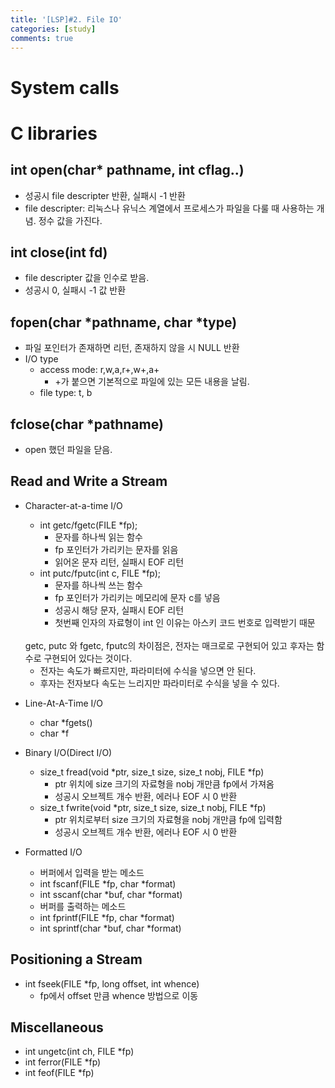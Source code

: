 ```yaml
---
title: '[LSP]#2. File IO'
categories: [study]
comments: true
---
```


# System calls


# C libraries

## int open(char* pathname, int cflag..)
* 성공시 file descripter 반환, 실패시 -1 반환
* file descripter: 리눅스나 유닉스 계열에서 프로세스가 파일을 다룰 때 사용하는 개념. 정수 값을 가진다.

## int close(int fd)
* file descripter 값을 인수로 받음. 
* 성공시 0, 실패시 -1 값 반환

## fopen(char *pathname, char *type)

* 파일 포인터가 존재하면 리턴, 존재하지 않을 시 NULL 반환
* I/O type
	* access mode: r,w,a,r+,w+,a+
		- +가 붙으면 기본적으로 파일에 있는 모든 내용을 날림.
	* file type: t, b

## fclose(char *pathname)
* open 했던 파일을 닫음.

## Read and Write a Stream
* Character-at-a-time I/O
	* int getc/fgetc(FILE *fp);
		- 문자를 하나씩 읽는 함수
		- fp 포인터가 가리키는 문자를 읽음
		- 읽어온 문자 리턴, 실패시 EOF 리턴
	* int putc/fputc(int c, FILE *fp);
		- 문자를 하나씩 쓰는 함수
		- fp 포인터가 가리키는 메모리에 문자 c를 넣음
		- 성공시 해당 문자, 실패시 EOF 리턴
		- 첫번째 인자의 자료형이 int 인 이유는 아스키 코드 번호로 입력받기 때문

	<br>
	getc, putc 와 fgetc, fputc의 차이점은, 전자는 매크로로 구현되어 있고 후자는 함수로 구현되어 있다는 것이다.

	- 전자는 속도가 빠르지만, 파라미터에 수식을 넣으면 안 된다.
	- 후자는 전자보다 속도는 느리지만 파라미터로 수식을 넣을 수 있다.

* Line-At-A-Time I/O

	* char *fgets()
	* char *f
* Binary I/O(Direct I/O)
	* size_t fread(void *ptr, size_t size, size_t nobj, FILE *fp)
		- ptr 위치에 size 크기의 자료형을 nobj 개만큼 fp에서 가져옴
		- 성공시 오브젝트 개수 반환, 에러나 EOF 시 0 반환
	* size_t fwrite(void *ptr, size_t size, size_t nobj, FILE *fp)
		- ptr 위치로부터 size 크기의 자료형을 nobj 개만큼 fp에 입력함
		- 성공시 오브젝트 개수 반환, 에러나 EOF 시 0 반환
* Formatted I/O
	* 버퍼에서 입력을 받는 메소드
	* int fscanf(FILE *fp, char *format)
	* int sscanf(char *buf, char *format)
	* 버퍼를 출력하는 메소드
	* int fprintf(FILE *fp, char *format)
	* int sprintf(char *buf, char *format)
## Positioning a Stream
* int fseek(FILE *fp, long offset, int whence)
	- fp에서 offset 만큼 whence 방법으로 이동

## Miscellaneous
* int ungetc(int ch, FILE *fp)
* int ferror(FILE *fp)
* int feof(FILE *fp)